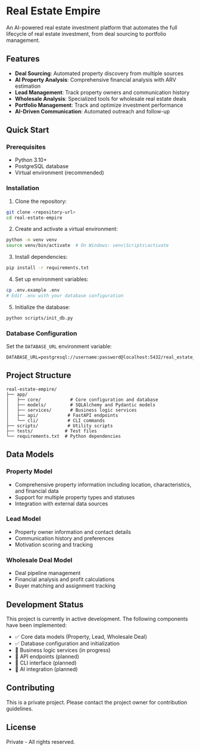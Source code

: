 # Real Estate Empire

An AI-powered real estate investment platform that automates the full lifecycle of real estate investment, from deal sourcing to portfolio management.

## Features

- **Deal Sourcing**: Automated property discovery from multiple sources
- **AI Property Analysis**: Comprehensive financial analysis with ARV estimation
- **Lead Management**: Track property owners and communication history
- **Wholesale Analysis**: Specialized tools for wholesale real estate deals
- **Portfolio Management**: Track and optimize investment performance
- **AI-Driven Communication**: Automated outreach and follow-up

## Quick Start

### Prerequisites

- Python 3.10+
- PostgreSQL database
- Virtual environment (recommended)

### Installation

1. Clone the repository:
```bash
git clone <repository-url>
cd real-estate-empire
```

2. Create and activate a virtual environment:
```bash
python -m venv venv
source venv/bin/activate  # On Windows: venv\Scripts\activate
```

3. Install dependencies:
```bash
pip install -r requirements.txt
```

4. Set up environment variables:
```bash
cp .env.example .env
# Edit .env with your database configuration
```

5. Initialize the database:
```bash
python scripts/init_db.py
```

### Database Configuration

Set the `DATABASE_URL` environment variable:
```
DATABASE_URL=postgresql://username:password@localhost:5432/real_estate_empire
```

## Project Structure

```
real-estate-empire/
├── app/
│   ├── core/           # Core configuration and database
│   ├── models/         # SQLAlchemy and Pydantic models
│   ├── services/       # Business logic services
│   ├── api/           # FastAPI endpoints
│   └── cli/           # CLI commands
├── scripts/           # Utility scripts
├── tests/            # Test files
└── requirements.txt  # Python dependencies
```

## Data Models

### Property Model
- Comprehensive property information including location, characteristics, and financial data
- Support for multiple property types and statuses
- Integration with external data sources

### Lead Model
- Property owner information and contact details
- Communication history and preferences
- Motivation scoring and tracking

### Wholesale Deal Model
- Deal pipeline management
- Financial analysis and profit calculations
- Buyer matching and assignment tracking

## Development Status

This project is currently in active development. The following components have been implemented:

- ✅ Core data models (Property, Lead, Wholesale Deal)
- ✅ Database configuration and initialization
- 🚧 Business logic services (in progress)
- 🚧 API endpoints (planned)
- 🚧 CLI interface (planned)
- 🚧 AI integration (planned)

## Contributing

This is a private project. Please contact the project owner for contribution guidelines.

## License

Private - All rights reserved.